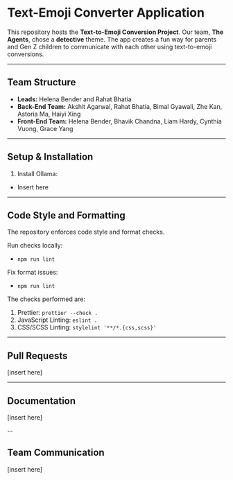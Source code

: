 # Text-Emoji Converter Application

This repository hosts the **Text-to-Emoji Conversion Project**. Our team, **The Agents**, chose a **detective** theme. The app creates a fun way for parents and Gen Z children to communicate with each other using text-to-emoji conversions.

---

## Team Structure 

- **Leads:** Helena Bender and Rahat Bhatia
- **Back-End Team:** Akshit Agarwal, Rahat Bhatia, Bimal Gyawali, Zhe Kan, Astoria Ma, Haiyi Xing 
- **Front-End Team:** Helena Bender, Bhavik Chandna, Liam Hardy, Cynthia Vuong, Grace Yang

---

## Setup & Installation

1. Install Ollama:  
- Insert here

--- 

## Code Style and Formatting

The repository enforces code style and format checks.

Run checks locally:
- `npm run lint`

Fix format issues:
- `npm run lint`

The checks performed are:
1. Prettier: `prettier --check .`
2. JavaScript Linting: `eslint .`
3. CSS/SCSS Linting: `stylelint '**/*.{css,scss}'`

--- 

## Pull Requests

[insert here] 

--- 

## Documentation 

[insert here] 

-- 

## Team Communication 

[insert here]
